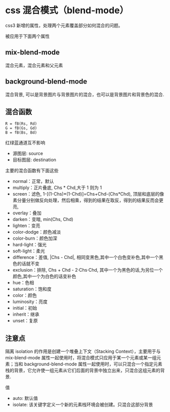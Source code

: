 # css 混合模式（blend-mode）

css3 新增的属性，处理两个元素覆盖部分如何混合的问题。

被应用于下面两个属性

## mix-blend-mode

混合元素，混合元素和父元素

## background-blend-mode

混合背景, 可以是背景图片与背景图片的混合，也可以是背景图片和背景色的混合.

## 混合函数

```text
R = fB(Rs, Rd)
G = fB(Gs, Gd)
B = fB(Bs, Bd)
```

红绿蓝通道互不影响

- 源图层: source
- 目标图层: destination

主要的混合函数有下面这些

- normal：正常，默认
- multiply：正片叠底, Chs \* Chd,大于 1 则为 1
- screen：滤色, 1-[(1-Chs)*(1-Chd)]=Chs+Chd-(Chs\*Chd), 顶层和底层的像素分量分别做反向处理，然后相乘，得到的结果在取反，得到的结果反而会更亮,
- overlay：叠加
- darken：变暗, min(Chs, Chd)
- lighten：变亮
- color-dodge：颜色减淡
- color-burn：颜色加深
- hard-light：强光
- soft-light：柔光
- difference：差值, |Chs - Chd|, 相同变黑色,其中一个白色变补色,其中一个黑色的话就不变
- exclusion：排除, Chs + Chd - 2·Chs·Chd, 其中一个为黑色的话,为另位一个颜色,其中一个为白色的话变补色
- hue：色相
- saturation：饱和度
- color：颜色
- luminosity：亮度
- initial：初始
- inherit：继承
- unset：复原

## 注意点

隔离 isolation 的作用是创建一个堆叠上下文（Stacking Context），主要用于与 mix-blend-mode 属性一起使用时，将混合模式只应用于某一个元素或某一组元素；当和 background-blend-mode 属性一起使用时，可以只混合一个指定元素栈的背景，它允许使一组元素从它们后面的背景中独立出来，只混合这组元素的背景.

值

- auto: 默认值
- isolate: 该关键字定义一个新的元素栈环境会被创建。只混合这部分背景
